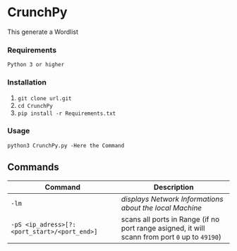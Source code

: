 # CrunchPy
This generate a Wordlist

### Requirements
`Python 3 or higher`

### Installation
1. `git clone url.git`
2. `cd CrunchPy`
3. `pip install -r Requirements.txt`

### Usage
`python3 CrunchPy.py -Here the Command`

## Commands
| Command  | Description |
| ------------- | ------------- |
| `-lm`  | *displays Network Informations about the local Machine*  |
| `-pS <ip_adress>[?:<port_start>/<port_end>]`  |  scans all ports in Range (if no port range asigned, it will scann from port `0` up to `49190`)  |

